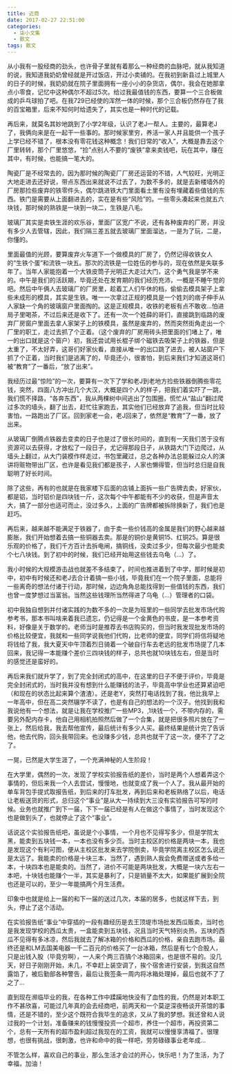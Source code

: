 ```yaml
---
title: 近商
date: 2017-02-27 22:51:00
categories:
  - 柒小文集
  - 散文
tags: 散文
---
```

从小我有一股经商的劲头，也许骨子里就有着那么一种经商的血脉吧，就从我知道的说，我知道我奶奶曾经就是开过饭店，开过小卖铺的。在我初到新县过上城里人的日子的时候，我奶奶就在院子里面拥有一座小小的杂货店，偶尔，我会在她那拿点小零食，记忆中这种偶尔不超过5次。给过我最值钱的东西，要算一个三合板做成的乒乓球拍了吧。在我729已经使的浑然一体的时候，那个三合板仍然存在了我的百宝箱里，后来不知何时给遗失了，其实也是一种时代的记载。
<!-- more -->
再后来，就莫名其妙地跳到了小学2年级，认识了老J一帮人。主要的，最算老J了，我俩向来是在一起干一些事的。那时候家里穷，养活一家人并且能供一个孩子上学已经不错了，根本没有零花钱这种概念！我们日常的“收入”，大概是靠去这个厂里转转，那个厂里悠悠，“捡”点别人不要的“废铁”拿来卖钱吧，玩在其中，赚在其中，有时候，也能搞一笔大的。

陶瓷厂是不经常去的，因为那时候的陶瓷厂厂房还运营的不错，人气较旺，光明正大地走进去还好说，带点东西出来就说不过去了，为数不多的，就是去新楼墙外的厂房那捡些废弃的铁零件头，偶尔跳进铁大门里面看土里有没有埋藏着些值钱的东西。铁门是需要从上面翻进去的，实在是有些“风险”的。一些零头凑起来也就五六块钱，那时候的熟铁是一块到一块二，生铁是八毛。

玻璃厂其实是卖铁生涯的欢乐谷，里面厂区宽广不说，还有各种废弃的厂房，并没有多少人去管辖，因此，我们隔三差五就去玻璃厂里面溜达，一是为了玩，二是，你懂的。

里面最值的光顾，要算废弃火车道下一个做模具的厂房了，仍然记得收铁女人的“生铁个蛋”和流铁一块五。那次的流铁是一位姓伍的参与的，现在依然是失联多年了。当年人家能抱着一个大铁皮筒子光明正大走过大门，这个勇气我是学不来的。中午是我们的活跃期，毕竟还处在发育期的我们经历充沛，一概是不睡午觉的吧。然后中午俩人去玻璃厂的厂房里，趁着工人们午休的档，偷偷去模具架子上拿些未成形的模具，其实是生铁。唯一一次拿过正规的模具是一个姓刘的痞子伸手从人家缺一个角的玻璃窗户里面掏的。这是正规模具，收铁的老板有点不敢收...怕进局子里喝茶，不过后来还是收下了。还有一次一个姓薛的哥们，直接跳到临路的废弃厂房窗户里面去拿人家架子上的铁模具，虽然是废弃的，然而突然街角走出一个厂里的职工，走过去抓了个正着。（这个废弃的厂房用砖头把里面的们堵上了，唯一的出口就是这个窗户）初，我还尝试用长棍子绑个磁铁去吸架子上的铁器，但是太重了，不太好弄，这哥们好家伙看，直接从唯一的出口跳了进去，被人站窗户下抓了个正着，当时我们是逃离了的，毕竟还小，很害怕，到后来我们才知道这哥们被“教育”了一番后，“放了出来”。

我经历过最“惊险”的一次，要算有一次下了学和老J到老地方捡些铁器倒腾些零花钱，突然，四面八方冲出几个大汉，大概是四个人的样子，把我们着实吓了一跳，我们慌不择路，“各奔东西”，我从两棵树中间逃出了包围圈，慌忙从“盐山”翻过爬过多次的墙头，翻了出去，赶忙往家跑去，其实他们已经放弃了追我，但当时比较害怕，一路跑出了厂区。回到家老一会，老J回来了，依然是“教育”了一番，放了出来。

从玻璃厂倒腾点铁器去变卖的日子也是过了很长时间的，直到有一天我们苦于没有资源可以去获得，才放松了一段日子，尤记得那段日子，从铁路大门下边爬过，从墙头上翻过，从大门装模作样走过，书包里藏过，总之各种办法总能躲过众人的演讲将赃物带出厂区，也许是看见我们都是孩子，人家也懒得管，但当时总归是自我聪明了好长时间。

除了这些，再有的也就是在我家楼下后面的店铺上面拆一些广告牌去卖，好家伙，都是铝，当时铝价是四块钱一斤，这次每个中午都能有不少的收获，但是声音太大，搞了一部分也适可而止，没过多久，上面的广告牌都被拆除换新了，我们也是赶巧。

再后来，越来越不能满足于铁器了，由于卖一些价钱高的金属是我们的野心越来越膨胀，我们开始想着去搞一些铜器去卖。那是的铜价是黄铜15、红铜25。算是很乐观的价格了，我们千方百计去拆电闸，搞铜线，没卖过多少，但每次最少也能卖个七八块钱。到了初中的时候，我们已经开始用这些钱去乌龟（...）了。

我小时候的大规模游击战也就差不多结束了，时间也推进着到了中学，那时候是初中，初中有时候还和老J去合计着搞一些小钱，毕竟我们在一个院子里面，总能将一些离奇的想法付诸于行动，那时候，边边角角总能找得到一些值钱的东西，我们也曾一度梦想过当富翁。当然这些钱理所当然得进了乌龟（...）管理者的口袋。

初中我独自想到并付诸实践的为数不多的一次是为班里的一些同学去批发市场代购参考书，那本书叫啥来着我已遗忘，仍记得是一个金黄色的书皮，是一本参考资料，好像是关于数学的。老师当时是推荐去书店购买的，但当时我发现批发市场的价格比较便宜，我就和一些同学说我他们代购，比老师的便宜，同学们将信将疑地将钱给了我，我大夏天中午顶着烈日骑着一个破自行车去老远的批发市场提了几本回来，我记得一本能赚个差价三四块钱的样子，总共也就10块钱左右，但是当时的感觉还是蛮好的。

再后来我们就升学了，到了完全封闭式的高中，在这里的日子不便于评价，毕竟是完全封闭式的，当时我并没有想到什么能赚钱的法子，毕竟高中学业也还算紧迫吧（和现在的状态比起来算个渣渣）。还是老Y，突然打电话找到了我，他比我早上一年高中，但在高二突然辍学不读了，也是有自己的想法的一个汉子。他找到我和我说他有一个想法，就是让我在学校推广一些MP3，,1块钱一个，不带内存的，需要另外配内存卡，他自己用相机拍照然后做了一个合集，就是把很多照片放在了一张上，然后给我，我去帮他宣传，最后统计有多少人买。最终结果是统计完了告诉他，他去代购，回头我带回来。也没赚多少钱，总共也就干了这一次，便不了了之了。

一晃，已然是大学生涯了，一个充满神秘的人生阶段！

在大学里，偶然的一次，发现了学校实验报告纸的差价，当时是两个人想着弄这个事情的，但后来我一个人去尝试，慢慢地，也就变成了我一个人了。我从最开始的单车背包手提式取报告纸，到后来的打车批发，再到后来和老板熟络了以后，电话让老板送货的形式，总归这个“事业”是从大一持续到大三没有实验报告可写的时候。业务也就推广到下一届，下下一届已经是有人在做这个事情了，当时发现这个也是做到头了，也就停止了这个“事业”。

话说这个实验报告纸吧，虽说是个小事情，一个月也不见得写多少，但是学院太黑，能卖到五块钱一本，一本也没有多少页。当时主校区的价格是两块一本，我也是发现这个有利可图，便从主校区批发来去学院倒卖，毕竟学院离主校区怎么说还是太远了。我能卖的价格是十块三本，当然了，遇到熟人我会免费赠送或者多给一本，十块四本也是能卖的。当然了，进价不可能是两块批发，大概是一块六左右一本吧，十块钱也能赚个一半，其实是暴利了，只是销量不太大，如果能扩展到全院也还是可以的，至少一年能搞两个月生活费。

印象中也就是给上一届的和下一届的送过几次，本届的居多，也就这样下去，到头，停止了这个活动。

在实验报告纸“事业”中穿插的一段有趣经历是去王顶堤市场批发西瓜贩卖，当时也是我发现学校的西瓜太贵，一盒能卖到五块钱，况且当时天气特别炎热，五块的西瓜不见得有多冰凉，然后我就去了解冰箱的价格和西瓜的价格，亲自去跑市场。最终还是和LM去国美电器一千二百元的价格买了一台冰箱，然后是有七个合股人，只是出钱入股（毕竟穷啊），一人来个两三百搞个冰箱回来，也是很不易的。没几天，好日子刚刚开始，未几，不幸赶上装空调了，挨个宿舍进行安装，到我这自然露馅了，被后勤部各种警告，最后让我签条一周内将冰箱处理掉，最后也就不了了之了...

直到现在濒临毕业的我，在各种工作中蹂躏地快没有了血性的我，仍然是对本职工作不甚欣喜，可能过几年真的会去经商吧，前两天和一个莫逆深夜畅谈开茶馆的事情，还是不错的，至少这个既符合我毕生的追求，又从了我的梦想。我还曾和人说过我的一个计划，准备赚来的钱慢慢投资一个超市，养住一个超市，再投资第二个，总有一天所有的超市盈利超过我现在的工资，我就可以慢慢享清福了。很理想，也很有挑战，很刺激，也许和命中的我一样吧，劳劳碌碌事业老年成...

不管怎么样，喜欢自己的事业，那么生活才会过的开心，快乐吧！为了生活，为了幸福，加油！